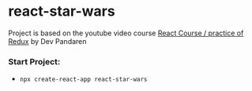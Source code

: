 # react-star-wars

Project is based on the youtube video course [React Course / practice of Redux](https://www.youtube.com/watch?v=euYBnQ5MbLM) by Dev Pandaren

### Start Project:

+ `npx create-react-app react-star-wars`
